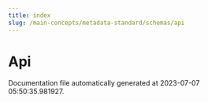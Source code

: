 ```yaml
---
title: index
slug: /main-concepts/metadata-standard/schemas/api
---
```


# Api

Documentation file automatically generated at 2023-07-07 05:50:35.981927.
